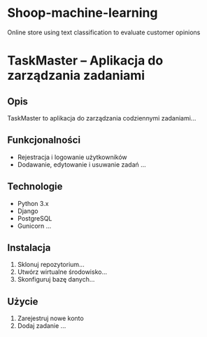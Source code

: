 # Shoop-machine-learning
Online store using text classification to evaluate customer opinions

# TaskMaster – Aplikacja do zarządzania zadaniami

## Opis
TaskMaster to aplikacja do zarządzania codziennymi zadaniami...

## Funkcjonalności
- Rejestracja i logowanie użytkowników
- Dodawanie, edytowanie i usuwanie zadań
...

## Technologie
- Python 3.x
- Django
- PostgreSQL
- Gunicorn
...

## Instalacja
1. Sklonuj repozytorium...
2. Utwórz wirtualne środowisko...
3. Skonfiguruj bazę danych...

## Użycie
1. Zarejestruj nowe konto
2. Dodaj zadanie
...
